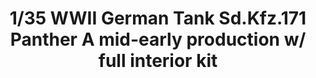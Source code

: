 ---
layout: product
title: "1/35 WWII German Tank  Sd.Kfz.171 Panther A mid-early production w/ full interior kit"
price: "6500" 
desc: "Maketa"
img_path: "/assets/img/TAKO2098.jpg"
brand: "N/A"
available: false
special_offer: false
new: false
soon: false
cat: "010000"
subcat: "010200"
subsubcat: "0N/A"
sifra: "TAKO2098"
---